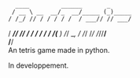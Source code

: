       ____         ______       _      
     / __ \ __  __/_  __/_____ (_)_____
    / /_/ // / / / / /  / ___// // ___/
   / ____// /_/ / / /  / /   / /(__  ) 
  /_/     \__, / /_/  /_/   /_//____/  
         /____/      
An tetris game made in python.

In developpement.
